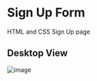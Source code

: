 # Sign Up Form

HTML and CSS Sign Up page 

## Desktop View
![image](https://user-images.githubusercontent.com/63256286/112559395-b62b0d00-8daf-11eb-9503-b19214c965ad.png)

